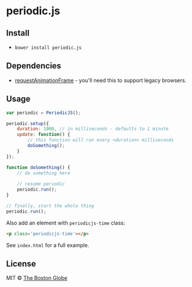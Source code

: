 # periodic.js

## Install

- `bower install periodic.js`

## Dependencies

- [requestAnimationFrame](http://www.paulirish.com/2011/requestanimationframe-for-smart-animating/) - you'll need this to support legacy browsers.

## Usage

``` javascript
var periodic = PeriodicJS();

periodic.setup({
	duration: 1000, // in milliseconds - defaults to 1 minute
	update: function() {
		// this function will run every <duration> milliseconds
		doSomething();
	}
});

function doSomething() {
	// do something here
	
	// resume periodic
	periodic.run();
}

// finally, start the whole thing
periodic.run();
```

Also add an element with `periodicjs-time` class:

``` html
<p class='periodicjs-time'></p>
```

See `index.html` for a full example.


## License

MIT © [The Boston Globe](http://github.com/BostonGlobe)

